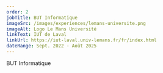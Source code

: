 ```yaml
---
order: 2
jobTitle: BUT Informatique
imageSrc: /images/experiences/lemans-universite.png
imageAlt: Logo Le Mans Université
linkText: IUT de Laval
linkUrl: https://iut-laval.univ-lemans.fr/fr/index.html
dateRange: Sept. 2022 - Août 2025
---
```

BUT Informatique